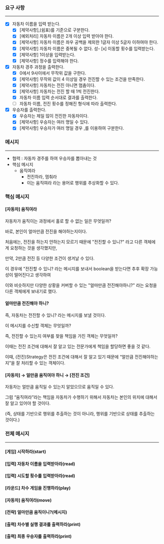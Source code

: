 ### 요구 사항

---

- [x] 자동차 이름을 입력 받는다.
    - [x]  [제약사항],(쉼표)를 기준으로 구분한다.
    - [x]  [예외처리] 자동차 이름은 2개 이상 입력 받아야 한다.
    - [x]  [제약사항] 자동차 이름은 좌우 공백을 제외한 1글자 이상 5글자 이하여야 한다.
    - [x]  [제약사항] 자동차 이름은 중복될 수 없다.
      성- [x]  이동할 횟수를 입력받는다.
    - [x]  [제약사항] 1이상을 입력받는다.
    - [x]  [제약사항] 정수를 입력해야 한다.
- [x]  자동차 경주 과정을 출력한다.
    - [x]  0에서 9사이에서 무작위 값을 구한다.
    - [x]  [제약사항] 무작위 값이 4 이상일 경우 전진할 수 있는 조건을 만족한다.
    - [x]  [제약사항] 자동차는 전진 아니면 멈춤이다.
    - [x]  [제약사항] 자동차는 전진 할 때 1씩 전진한다.
    - [x] 자동차 이름 입력 순서대로 결과를 출력한다.
    - [ ]  자동차 이름, 전진 횟수를 정해진 형식에 따라 출력한다.
- [x]  우승자를 출력한다.
    - [x] 우승자는 제일 많이 전진한 자동차이다.
    - [x]  [제약사항] 우승자는 여러 명일 수 있다.
    - [x]  [제약사항] 우승자가 여러 명일 경우 ,를 이용하여 구분한다.

### 메시지

---

* 협력 : 자동차 경주를 하여 우승자를 뽑아내는 것
* 핵심 메시지
    * 움직여라
        * 전진하라, 멈춰라
        * 이는 움직여라 라는 용어로 행위를 추상화할 수 있다.

### 핵심 메시지

#### [자동차] 움직여라

자동차가 움직이는 과정에서 홀로 할 수 없는 일은 무엇일까?

바로, 본인이 얼마만큼 전진을 해야하는지이다.

처음에는, 전진을 하는지 안하는지 모르기 때문에 "전진할 수 있니?" 라고 다른 객체에게 요청하는 것을 생각했지만,

만약, 2만큼 전진 등 다양한 조건이 생겨날 수 있다.

이 경우에 "전진할 수 있니? 라는 메시지를 보내서 boolean을 받는다면 추후 확장 가능성이 떨어진다고 생각하여

이와 비슷하지만 다양한 상황을 커버할 수 있는 "얼마만큼 전진해야하니?" 라는 요청을 다른 객체에게 보내기로 했다.

#### 얼마만큼 전진해야 하니?

즉, 자동차는 전진할 수 있니? 라는 메시지를 보낼 것이다.

이 메시지를 수신할 객체는 무엇일까?

즉, 전진할 수 있는지 여부를 찾을 책임을 가진 객체는 무엇일까?

이때는 전진 조건에 대해서 잘 알고 있는 전문가에게 책임을 할당하면 좋을 것 같다.

이때, (전진)Strategy은 전진 조건에 대해서 잘 알고 있기 때문에 “얼만큼 전진해야하는지”을 잘 처리할 수 있는 객체이다.

#### [자동차] → 얼만큼 움직여야 하니 → [전진 조건]

자동차는 얼만큼 움직일 수 있는지 알았으므로 움직일 수 있다.

그럼 “움직여라”라는 책임을 자동차가 수행하기 위해서 자동차는 본인의 위치에 대해서 잘 알고 있어야 할 것이다.

(즉, 상태를 기반으로 행위를 추출하는 것이 아니라, 행위를 기반으로 상태를 추출하는 것이다.)

### 전체 메시지

---

#### [게임] 시작하라(start)

#### [입력] 자동차 이름을 입력받아라(read)

#### [입력] 시도할 횟수를 입력받아라(read)

#### [라운드] 차수 게임을 진행하라(play)

#### [자동차] 움직여라(move)

#### [전략] 얼마만큼 움직이니?(메시지)

#### [출력] 차수별 실행 결과를 출력하라(print)

#### [출력] 최종 우승자를 출력하라(print)

